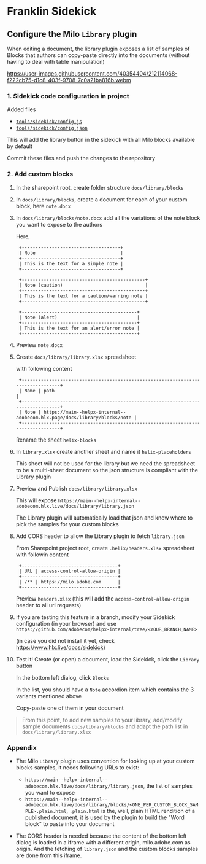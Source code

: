 Franklin Sidekick
===

## Configure the Milo `Library` plugin

When editing a document, the library plugin exposes a list of samples of Blocks that authors can copy-paste directly into the documents (without having to deal with table manipulation)

https://user-images.githubusercontent.com/40354404/212114068-f222cb75-d1c8-403f-9708-7c0a21ba816b.webm

### 1. Sidekick code configuration in project

Added files
* [`tools/sidekick/config.js`](../tools/sidekick/config.js)
* [`tools/sidekick/config.json`](../tools/sidekick/config.json)

This will add the library button in the sidekick with all Milo blocks available by default

Commit these files and push the changes to the repository

### 2. Add custom blocks

1. In the sharepoint root, create folder structure `docs/library/blocks`



2. In `docs/library/blocks`, create a document for each of your custom block, here `note.docx`



3. In `docs/library/blocks/note.docx` add all the variations of the note block you want to expose to the authors  

   Here,
   ```
    +------------------------------------+
    | Note                               |
    +------------------------------------+
    | This is the text for a simple note |
    +------------------------------------+

    +---------------------------------------------+
    | Note (caution)                              |
    +---------------------------------------------+
    | This is the text for a caution/warning note |
    +---------------------------------------------+

    +------------------------------------------+
    | Note (alert)                             |
    +------------------------------------------+
    | This is the text for an alert/error note |
    +------------------------------------------+
   ```



4. Preview `note.docx`



5. Create `docs/library/library.xlsx` spreadsheet

   with following content

   ```
    +---------------------------------------------------------------------------------+
    | Name | path                                                                     |
    +---------------------------------------------------------------------------------+
    | Note | https://main--helpx-internal--adobecom.hlx.page/docs/library/blocks/note |
    +---------------------------------------------------------------------------------+
   ```

   Rename the sheet `helix-blocks`



6. In `library.xlsx` create another sheet and name it `helix-placeholders`

   This sheet will not be used for the library but we need the spreadsheet to be a multi-sheet document so the json structure is compliant with the Library plugin



7. Preview and Publish `docs/library/library.xlsx`

   This will expose `https://main--helpx-internal--adobecom.hlx.live/docs/library/library.json`

   The Library plugin will automatically load that json and know where to pick the samples for your custom blocks



8. Add CORS header to allow the Library plugin to fetch `library.json`

   From Sharepoint project root, create `.helix/headers.xlsx` spreadsheet with followin content  

   ```
    +-----------------------------------+
    | URL | access-control-allow-origin |
    +-----------------------------------+
    | /** | https://milo.adobe.com      |
    +-----------------------------------+
   ```

   Preview `headers.xlsx` (this will add the `access-control-allow-origin` header to all url requests)



9. If you are testing this feature in a branch, modify your Sidekick configuration (in your browser) and use  
   `https://github.com/adobecom/helpx-internal/tree/<YOUR_BRANCH_NAME>`

   (in case you did not install it yet, check https://www.hlx.live/docs/sidekick)



10. Test it! Create (or open) a document, load the Sidekick, click the `Library` button

    In the bottom left dialog, click `Blocks`

    In the list, you should have a `Note` accordion item which contains the 3 variants mentioned above

    Copy-paste one of them in your document



> From this point, to add new samples to your library, add/modify sample documents `docs/library/blocks` and adapt the path list in `docs/library/library.xlsx`



### Appendix

* The Milo `Library` plugin uses convention for looking up at your custom blocks samples, it needs following URLs to exist:
  * `https://main--helpx-internal--adobecom.hlx.live/docs/library/library.json`, the list of samples you want to expose
  * `https://main--helpx-internal--adobecom.hlx.live/docs/library/blocks/<ONE_PER_CUSTOM_BLOCK_SAMPLE>.plain.html`, `.plain.html` is the, well, plain HTML rendition of a published document, it is used by the plugin to build the "Word block" to paste into your document

* The CORS header is needed because the content of the bottom left dialog is loaded in a iframe with a different origin, milo.adobe.com as origin. And the fetching of `library.json` and the custom blocks samples are done from this iframe.
